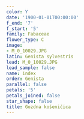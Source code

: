 ```yaml
---
color: Y
date: '1900-01-01T00:00:00'
f_end: '7'
f_start: '5'
family: Fabaceae
flower_type: C
image:
- M_0_10029.JPG
latin: Genista sylvestris
lead: M_0_10029.JPG
lead_sample: false
name: index
order: Genista
parallel: false
petals: '5'
petals_joined: false
star_shape: false
title: Gozdna košeničica
---
```


